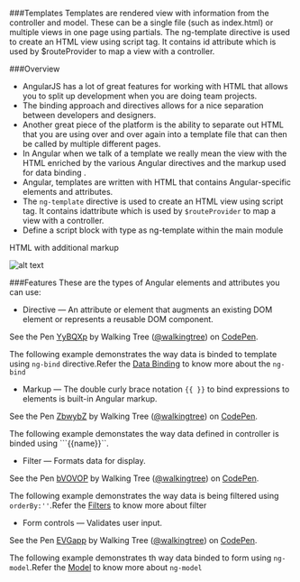
###Templates
Templates are rendered view with information from the controller and model. These can be a single file (such as index.html) or multiple views in one page using partials.
The ng-template directive is used to create an HTML view using script tag. It contains id attribute which is used by $routeProvider to map a view with a controller.

###Overview
* AngularJS has a lot of great features for working with HTML that allows you to split up development when you are doing team projects.
* The binding approach and directives allows for a nice separation between developers and designers. 
* Another great piece of the platform is the ability to separate out HTML that you are using over and over again into a template file that can then be called by multiple different pages.
* In Angular when we talk of a template we really mean the view with the HTML enriched by the various Angular directives and the markup used for data binding .
* Angular, templates are written with HTML that contains Angular-specific elements and attributes. 
* The `ng-template` directive is used to create an HTML view using script tag. It contains idattribute which is used by `$routeProvider` to map a view with a controller. 
* Define a script block with type as ng-template within the main module


HTML with additional markup

![alt text](https://github.com/ajit-kumar-azad/training/raw/master/Enterprise-App-Development-with-AngularJS/images/template.png "Template")


###Features
These are the types of Angular elements and attributes you can use:
- Directive — An attribute or element that augments an existing DOM element or represents a reusable DOM component.

<p data-height="268" data-theme-id="0" data-slug-hash="YyBQXp" data-default-tab="result" data-user="walkingtree" class='codepen'>See the Pen <a href='http://codepen.io/walkingtree/pen/YyBQXp/'>YyBQXp</a> by Walking Tree (<a href='http://codepen.io/walkingtree'>@walkingtree</a>) on <a href='http://codepen.io'>CodePen</a>.</p>
<script async src="//assets.codepen.io/assets/embed/ei.js"></script>

 The following example demonstrates the way data is binded to template using ```ng-bind``` directive.Refer the 
<a class="x-grid-item"  href='/slidedeck/#1. Overview/2 Core-Concepts/12. Data Binding'>Data Binding</a> to know more about the ```ng-bind```

- Markup — The double curly brace notation `{{ }}` to bind expressions to elements is built-in Angular markup.
 
<p data-height="268" data-theme-id="0" data-slug-hash="ZbwybZ" data-default-tab="result" data-user="walkingtree" class='codepen'>See the Pen <a href='http://codepen.io/walkingtree/pen/ZbwybZ/'>ZbwybZ</a> by Walking Tree (<a href='http://codepen.io/walkingtree'>@walkingtree</a>) on <a href='http://codepen.io'>CodePen</a>.</p>
<script async src="//assets.codepen.io/assets/embed/ei.js"></script>

The following example demonstates the way data defined in controller is binded using ```{{name}}``.

- Filter — Formats data for display.

<p data-height="268" data-theme-id="0" data-slug-hash="bVOVOP" data-default-tab="result" data-user="walkingtree" class='codepen'>See the Pen <a href='http://codepen.io/walkingtree/pen/bVOVOP/'>bVOVOP</a> by Walking Tree (<a href='http://codepen.io/walkingtree'>@walkingtree</a>) on <a href='http://codepen.io'>CodePen</a>.</p>
<script async src="//assets.codepen.io/assets/embed/ei.js"></script>

The following example demonstrates the way data is being filtered using ```orderBy:''```.Refer the <a class="x-grid-item"  href='http://slidedeck.walkingtree.in/slidedeck/#4. Views/2. Template/5. Filters/2. Using in view templates'>Filters</a> to know more about filter

- Form controls — Validates user input.

<p data-height="268" data-theme-id="0" data-slug-hash="EVGapp" data-default-tab="result" data-user="walkingtree" class='codepen'>See the Pen <a href='http://codepen.io/walkingtree/pen/EVGapp/'>EVGapp</a> by Walking Tree (<a href='http://codepen.io/walkingtree'>@walkingtree</a>) on <a href='http://codepen.io'>CodePen</a>.</p>
<script async src="//assets.codepen.io/assets/embed/ei.js"></script>

The following example demonstrates th way data binded to form using ```ng-model```.Refer the <a class="x-grid-item"  href='http://slidedeck.walkingtree.in/slidedeck/#1. Overview/2 Core-Concepts/6. Model'>Model</a> to know more about ```ng-model```
